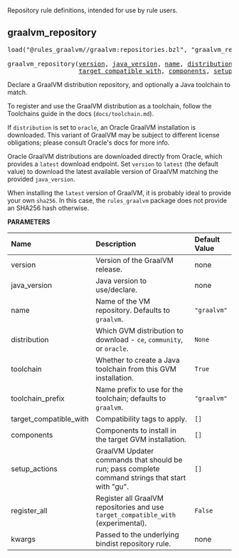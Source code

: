 <!-- Generated with Stardoc: http://skydoc.bazel.build -->

Repository rule definitions, intended for use by rule users.

<a id="graalvm_repository"></a>

## graalvm_repository

<pre>
load("@rules_graalvm//graalvm:repositories.bzl", "graalvm_repository")

graalvm_repository(<a href="#graalvm_repository-version">version</a>, <a href="#graalvm_repository-java_version">java_version</a>, <a href="#graalvm_repository-name">name</a>, <a href="#graalvm_repository-distribution">distribution</a>, <a href="#graalvm_repository-toolchain">toolchain</a>, <a href="#graalvm_repository-toolchain_prefix">toolchain_prefix</a>,
                   <a href="#graalvm_repository-target_compatible_with">target_compatible_with</a>, <a href="#graalvm_repository-components">components</a>, <a href="#graalvm_repository-setup_actions">setup_actions</a>, <a href="#graalvm_repository-register_all">register_all</a>, <a href="#graalvm_repository-kwargs">**kwargs</a>)
</pre>

Declare a GraalVM distribution repository, and optionally a Java toolchain to match.

To register and use the GraalVM distribution as a toolchain, follow the Toolchains guide in the docs
(`docs/toolchain.md`).

If `distribution` is set to `oracle`, an Oracle GraalVM installation is downloaded. This variant of
GraalVM may be subject to different license obligations; please consult Oracle's docs for more info.

Oracle GraalVM distributions are downloaded directly from Oracle, which provides a `latest` download
endpoint. Set `version` to `latest` (the default value) to download the latest available version of
GraalVM matching the provided `java_version`.

When installing the `latest` version of GraalVM, it is probably ideal to provide your own `sha256`.
In this case, the `rules_graalvm` package does not provide an SHA256 hash otherwise.


**PARAMETERS**


| Name  | Description | Default Value |
| :------------- | :------------- | :------------- |
| <a id="graalvm_repository-version"></a>version |  Version of the GraalVM release.   |  none |
| <a id="graalvm_repository-java_version"></a>java_version |  Java version to use/declare.   |  none |
| <a id="graalvm_repository-name"></a>name |  Name of the VM repository. Defaults to `graalvm`.   |  `"graalvm"` |
| <a id="graalvm_repository-distribution"></a>distribution |  Which GVM distribution to download - `ce`, `community`, or `oracle`.   |  `None` |
| <a id="graalvm_repository-toolchain"></a>toolchain |  Whether to create a Java toolchain from this GVM installation.   |  `True` |
| <a id="graalvm_repository-toolchain_prefix"></a>toolchain_prefix |  Name prefix to use for the toolchain; defaults to `graalvm`.   |  `"graalvm"` |
| <a id="graalvm_repository-target_compatible_with"></a>target_compatible_with |  Compatibility tags to apply.   |  `[]` |
| <a id="graalvm_repository-components"></a>components |  Components to install in the target GVM installation.   |  `[]` |
| <a id="graalvm_repository-setup_actions"></a>setup_actions |  GraalVM Updater commands that should be run; pass complete command strings that start with "gu".   |  `[]` |
| <a id="graalvm_repository-register_all"></a>register_all |  Register all GraalVM repositories and use `target_compatible_with` (experimental).   |  `False` |
| <a id="graalvm_repository-kwargs"></a>kwargs |  Passed to the underlying bindist repository rule.   |  none |


